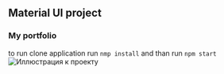 ## Material UI project
### My portfolio
to  run clone application 
run ```nmp install```
and than run ```npm start```
![Иллюстрация к проекту](https://github.com/udot-a/material-react/master/src/images/screenshot.png)
